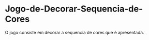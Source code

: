 # Jogo-de-Decorar-Sequencia-de-Cores

O jogo consiste em decorar a sequencia de cores que é apresentada.
